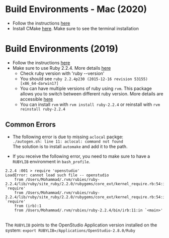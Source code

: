 # Build Environments - Mac (2020)
* Follow the instructions [here](https://github.com/NREL/OpenStudio/wiki/Configuring-OpenStudio-Build-Environments)
* Install CMake [here](https://cmake.org/download/). Make sure to see the terminal installation


# Build Environments (2019)
* Follow the instructions [here](https://github.com/NREL/OpenStudio/wiki/Configuring-OpenStudio-Build-Environments)
* Make sure to use Ruby 2.2.4. More details [here](https://github.com/NREL/OpenStudio-extension-gem#mac-installation)
  * Check ruby version with 'ruby --version'
  * You should see `ruby 2.2.4p230 (2015-12-16 revision 53155) [x86_64-darwin17]`
  * You can have multiple versions of ruby using `rvm`. This package allows you to switch between different ruby version. More details are accessible [here](https://rvm.io/)
  * You can install `rvm` with `rvm install ruby-2.2.4` or reinstall with `rvm reinstall ruby-2.2.4`


## Common Errors

* The following error is due to missing `aclocal` packge:
\
`./autogen.sh: line 11: aclocal: command not found`
\
The solution is to install `automake` and add it to the path.

* If you receive the following error, you need to make sure to have a `RUBYLIB` environment in `bash_profile`.

```
2.2.4 :001 > require 'openstudio'
LoadError: cannot load such file -- openstudio
	from /Users/Mohammad/.rvm/rubies/ruby-2.2.4/lib/ruby/site_ruby/2.2.0/rubygems/core_ext/kernel_require.rb:54:in `require'
	from /Users/Mohammad/.rvm/rubies/ruby-2.2.4/lib/ruby/site_ruby/2.2.0/rubygems/core_ext/kernel_require.rb:54:in `require'
	from (irb):1
	from /Users/Mohammad/.rvm/rubies/ruby-2.2.4/bin/irb:11:in `<main>'
```
\
The `RUBYLIB` points to the OpenStudio Application version installed on the system: `export RUBYLIB=/Applications/OpenStudio-2.8.0/Ruby`

